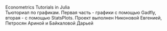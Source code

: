 Econometrics Tutorials in Julia    
Тьюториал по графикам. Первая часть - графики с помощью Gadfly, вторая - с помощью StatsPlots. Проект выполнен Никоновой Евгенией, Петросян Ариной и Байкаловой Дарьей

